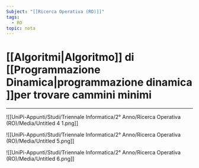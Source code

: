 ```yaml
---
Subject: "[[Ricerca Operativa (RO)]]"
tags:
  - RO
topic: nota
---
```


# [[Algoritmi|Algoritmo]] di [[Programmazione Dinamica|programmazione dinamica ]]per trovare cammini minimi
---


![[UniPi-Appunti/Studi/Triennale Informatica/2° Anno/Ricerca Operativa (RO)/Media/Untitled 4 1.png]]

![[UniPi-Appunti/Studi/Triennale Informatica/2° Anno/Ricerca Operativa (RO)/Media/Untitled 5.png]]

![[UniPi-Appunti/Studi/Triennale Informatica/2° Anno/Ricerca Operativa (RO)/Media/Untitled 6.png]]
